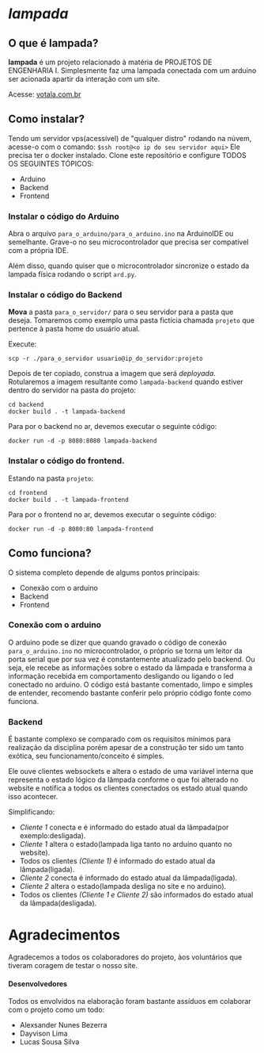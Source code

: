 # *lampada*

## O que é **lampada**?

**lampada** é um projeto relacionado à matéria de PROJETOS DE ENGENHARIA I.
Simplesmente faz uma lampada conectada com um arduino ser acionada apartir da interação com um site.

Acesse: [votala.com.br](http://votala.com.br)


## Como instalar?
Tendo um servidor vps(acessível) de "qualquer distro" rodando na núvem, acesse-o com o comando:
`$ssh root@<o ip do seu servidor aqui>`
Ele precisa ter o docker instalado.
Clone este repositório e configure TODOS OS SEGUINTES TÓPICOS:

- Arduino
- Backend
- Frontend

### Instalar o código do Arduino

Abra o arquivo `para_o_arduino/para_o_arduino.ino` na ArduinoIDE ou semelhante.
Grave-o no seu microcontrolador que precisa ser compatível com a própria IDE.

Além disso, quando quiser que o microcontrolador sincronize o estado da lampada física rodando o
script `ard.py`.


### Instalar o código do Backend

**Mova** a pasta `para_o_servidor/` para o seu servidor para a pasta que deseja.
Tomaremos como exemplo uma pasta fictícia chamada `projeto` que pertence à pasta home do usuário atual.

Execute:
```
scp -r ./para_o_servidor usuario@ip_do_servidor:projeto
```

Depois de ter copiado, construa a imagem que será *deployada*.
Rotularemos a imagem resultante como `lampada-backend` quando estiver dentro do servidor
na pasta do projeto:
```
cd backend
docker build . -t lampada-backend
```

Para por o backend no ar, devemos executar o seguinte código:
```
docker run -d -p 8080:8080 lampada-backend
```

### Instalar o código do frontend.
Estando na pasta `projeto`:
```
cd frontend
docker build . -t lampada-frontend
```
Para por o frontend no ar, devemos executar o seguinte código:
```
docker run -d -p 8080:80 lampada-frontend
```

## Como funciona?
O sistema completo depende de algums pontos principais:
- Conexão com o arduino
- Backend
- Frontend

### Conexão com o arduino
O arduino pode se dizer que quando gravado o código de conexão `para_o_arduino.ino` no microcontrolador, 
o próprio se torna um leitor da porta serial que por sua vez é constantemente atualizado pelo backend.
Ou seja, ele recebe as informações sobre o estado da lâmpada e transforma a informação recebida em
comportamento desligando ou ligando o led conectado no arduino.
O código está bastante comentado, limpo e simples de entender, recomendo bastante conferir pelo próprio código fonte como funciona.

### Backend
É bastante complexo se comparado com os requisitos mínimos para realização da disciplina porém
apesar de a construção ter sido um tanto exótica, seu funcionamento/conceito é simples.


Ele ouve clientes websockets e altera o estado de uma variável interna que representa o estado lógico da lâmpada conforme o que foi alterado no website e notifica a todos os clientes conectados os estado atual quando isso acontecer.

Simplificando:

- *Cliente 1* conecta e é informado do estado atual da lâmpada(por exemplo:desligada).
- *Cliente 1* altera o estado(lampada liga tanto no arduino quanto no website).
- Todos os clientes *(Cliente 1)* é informado do estado atual da lâmpada(ligada).
- *Cliente 2* conecta é informado do estado atual da lâmpada(ligada).
- *Cliente 2* altera o estado(lampada desliga no site e no arduino).
- Todos os clientes *(Cliente 1 e Cliente 2)* são informados do estado atual da lâmpada(desligada).

# Agradecimentos
Agradecemos a todos os colaboradores do projeto, àos voluntários que tiveram coragem de testar o nosso site.

#### Desenvolvedores
Todos os envolvidos na elaboração foram bastante assíduos em colaborar com o projeto como um todo:
- Alexsander Nunes Bezerra
- Dayvison Lima
- Lucas Sousa Silva
